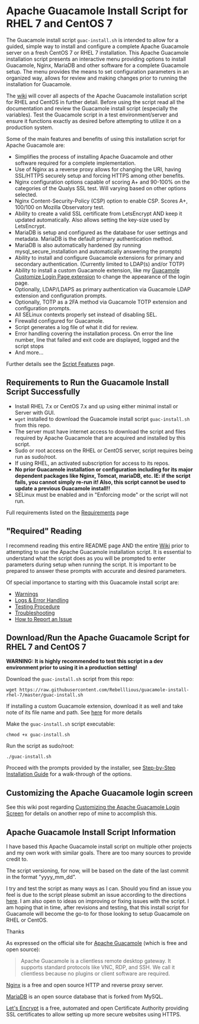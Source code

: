 # Apache Guacamole Install Script for RHEL 7 and CentOS 7
The Guacamole install script `guac-install.sh` is intended to allow for a guided, simple way to install and configure a complete Apache Guacamole server on a fresh CentOS 7 or RHEL 7 installation. This Apache Guacamole installation script presents an interactive menu providing options to install Guacamole, Nginx, MariaDB and other software for a complete Guacamole setup. The menu provides the means to set configuration parameters in an organized way, allows for review and making changes prior to running the installation for Guacamole.

The [wiki](https://github.com/Zer0CoolX/guacamole-install-rhel/wiki) will cover all aspects of the Apache Guacamole installation script for RHEL and CentOS in further detail. Before using the script read all the documentation and review the Guacamole install script (especially the variables). Test the Guacamole script in a test environment/server and ensure it functions exactly as desired before attempting to utilize it on a production system.

Some of the main features and benefits of using this installation script for Apache Guacamole are:
- Simplifies the process of installing Apache Guacamole and other software required for a complete implementation.
- Use of Nginx as a reverse proxy allows for changing the URI, having SSL/HTTPS securely setup and forcing HTTPS among other benefits.
- Nginx configuration options capable of scoring A+ and 90-100% on the categories of the Qualys SSL test. Will varying based on other options selected.
- Nginx Content-Security-Policy (CSP) option to enable CSP. Scores A+, 100/100 on Mozilla Observatory test.
- Ability to create a valid SSL certificate from LetsEncrypt AND keep it updated automatically. Also allows setting the key-size used by LetsEncrypt.
- MariaDB is setup and configured as the database for user settings and metadata. MariaDB is the default primary authentication method.
- MariaDB is also automatically hardened (by running mysql_secure_installation and automatically answering the prompts)
- Ability to install and configure Guacamole extensions for primary and secondary authentication. (Currently limited to LDAP(s) and/or TOTP)
- Ability to install a custom Guacamole extension, like my [Guacamole Customize Login Page extension](https://github.com/Zer0CoolX/guacamole-install-rhel/wiki/Customizing-the-Apache-Guacamole-Login-Screen) to change the appearance of the login page.
- Optionally, LDAP/LDAPS as primary authentication via Guacamole LDAP extension and configuration prompts.
- Optionally, TOTP as a 2FA method via Guacamole TOTP extension and configuration prompts.
- All SELinux contexts properly set instead of disabling SEL.
- Firewalld configured for Guacamole.
- Script generates a log file of what it did for review.
- Error handling covering the installation process. On error the line number, line that failed and exit code are displayed, logged and the script stops
- And more...

Further details see the [Script Features](https://github.com/Zer0CoolX/guacamole-install-rhel/wiki/Guacamole-Install-Script-Features) page.

## Requirements to Run the Guacamole Install Script Successfully
- Install RHEL 7.x or CentOS 7.x and up using either minimal install or Server with GUI.
- `wget` installed to download the Guacamole install script `guac-install.sh` from this repo.
- The server must have internet access to download the script and files required by Apache Guacamole that are acquired and installed by this script.
- Sudo or root access on the RHEL or CentOS server, script requires being run as sudo/root.
- If using RHEL, an activated subscription for access to its repos.
- **No prior Guacamole installation or configuration including for its major dependent packages like Nginx, Tomcat, mariaDB, etc. IE: if the script fails, you cannot simply re-run it! Also, this script cannot be used to update a previous Guacamole install!!**
- SELinux must be enabled and in "Enforcing mode" or the script will not run.

Full requirements listed on the [Requirements](https://github.com/Zer0CoolX/guacamole-install-rhel/wiki/Requirements) page

## "Required" Reading
I recommend reading this entire README page AND the entire [Wiki](https://github.com/Zer0CoolX/guacamole-install-rhel/wiki) prior to attempting to use the Apache Guacamole installation script. It is essential to understand what the script does as you will be prompted to enter parameters during setup when running the script. It is important to be prepared to answer these prompts with accurate and desired parameters.

Of special importance to starting with this Guacamole install script are:
- [Warnings](https://github.com/Zer0CoolX/guacamole-install-rhel/wiki/Warnings)
- [Logs & Error Handling](https://github.com/Zer0CoolX/guacamole-install-rhel/wiki/Logs-&-Error-Handling)
- [Testing Procedure](https://github.com/Zer0CoolX/guacamole-install-rhel/wiki/Testing-Procedure)
- [Troubleshooting](https://github.com/Zer0CoolX/guacamole-install-rhel/wiki/Troubleshooting)
- [How to Report an Issue](https://github.com/Zer0CoolX/guacamole-install-rhel/wiki/How-to-Report-Issues-(Bugs,-Feature-Request-and-Help))

## Download/Run the Apache Guacamole Script for RHEL 7 and CentOS 7
**WARNING: It is highly recommended to test this script in a dev environment prior to using it in a production setting!**

Download the `guac-install.sh` script from this repo:
```
wget https://raw.githubusercontent.com/Rebelllious/guacamole-install-rhel-7/master/guac-install.sh
```
If installing a custom Guacamole extension, download it as well and take note of its file name and path. See [here](https://github.com/Zer0CoolX/guacamole-install-rhel/wiki/Customizing-the-Apache-Guacamole-Login-Screen) for more details

Make the `guac-install.sh` script executable:
```
chmod +x guac-install.sh
```
Run the script as sudo/root:
```
./guac-install.sh
```
Proceed with the prompts provided by the installer, see [Step-by-Step Installation Guide](https://github.com/Zer0CoolX/guacamole-install-rhel/wiki/Step-by-Step-Installation-Guide) for a walk-through of the options.

## Customizing the Apache Guacamole login screen
See this wiki post regarding [Customizing the Apache Guacamole Login Screen](https://github.com/Zer0CoolX/guacamole-install-rhel/wiki/Customizing-the-Apache-Guacamole-Login-Screen) for details on another repo of mine to accomplish this.

## Apache Guacamole Install Script Information
I have based this Apache Guacamole install script on multiple other projects and my own work with similar goals. There are too many sources to provide credit to.

The script versioning, for now, will be based on the date of the last commit in the format "yyyy_mm_dd".

I try and test the script as many ways as I can. Should you find an issue you feel is due to the script please submit an issue according to the directions [here](https://github.com/Zer0CoolX/guacamole-install-rhel/wiki/How-to-Report-Issues-(Bugs,-Feature-Request-and-Help)). I am also open to ideas on improving or fixing issues with the script. I am hoping that in time, after revisions and testing, that this install script for Guacamole will become the go-to for those looking to setup Guacamole on RHEL or CentOS.

Thanks

As expressed on the official site for [Apache Guacamole](https://guacamole.apache.org/) (which is free and open source):
> Apache Guacamole is a clientless remote desktop gateway. It supports standard protocols like VNC, RDP, and SSH. We call it clientless because no plugins or client software are required.

[Nginx](https://nginx.org/en/) is a free and open source HTTP and reverse proxy server.

[MariaDB](https://mariadb.org/) is an open source database that is forked from MySQL.

[Let's Encrypt](https://letsencrypt.org/) is a free, automated and open Certificate Authority providing SSL certificates to allow setting up more secure websites using HTTPS.
